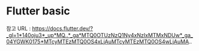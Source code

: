 # Flutter basic

참고 URL : https://docs.flutter.dev/?_gl=1*140oju3*_up*MQ..*_ga*MTQ0OTUzNzQ1Ny4xNzIxMTMxNDUw*_ga_04YGWK0175*MTcyMTEzMTQ0OS4xLjAuMTcyMTEzMTQ0OS4wLjAuMA..
